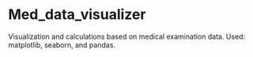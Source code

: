 # Med_data_visualizer
Visualization and calculations based on medical examination data. Used: matplotlib, seaborn, and pandas.
